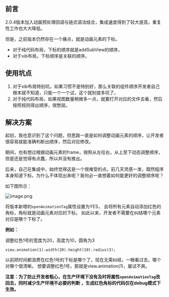 ## 前言
2.0.4版本加入动画预处理回调与链式语法结合，集成速度得到了较大提高，重复性工作也大大降低。

但是，之前版本仍然存在一个痛点，就是动画元素的下标。

- 对于纯代码布局，下标的顺序就是addSubView的顺序，
- 对于xib布局，下标顺序是关联的顺序。

## 使用坑点
1. 对于xib布局特别坑，如果习惯不是特别好，那么关联的组件顺序开发者自己根本就不知道，只能一个一个试，这个就别提多坑了。
2. 对于纯代码布局，如果视图数量稍微多一点，就要打开对应的文件去看，然后按照规则得出顺序，很憋屈。

## 解决方案

起初，我也意识到了这个问题，但思路一直是如何调整动画元素的顺序，让开发者很容易就能准确判断出顺序，然后对应修改。

期间，也有想过根据动画元素的frame，按照从左往右，从上至下动态调整顺序，但是还是觉得有点蠢，所以并没有推出。

后来，自己在集成中，始终觉得这是一个很难受的点。前几天灵感一发，既然程序本身知道下标，为什么不体现出来呢？我何必一直想着如何能更好的调整顺序呢？


如下图所示：

![image.png](https://upload-images.jianshu.io/upload_images/5632003-5b1eabe64d3a04ed.png?imageMogr2/auto-orient/strip%7CimageView2/2/w/1240)


将版本新增的`openAnimationTag`属性设置为YES，
会将所有元素自动添加红色的角标，角标就是动画元素对应的下标。
如此以来，开发者不需要在纠结哪个元素对应是哪个下标了。

**例如：**

调整红色1号的宽度为20，高度为10，圆角为3

```
view.animation(1).width(20).height(10).radius(3);
```
以前把时间都浪费在红色1号的下标是哪个了，现在无需纠结，一眼看过去，哪个对哪个很清晰。
想要调整红色1号，那就是view.animation(1)，屡试不爽。

**注意：为了防止开发者粗心，在生产环境下没有及时将属性`openAnimationTag`改回去，同时减少生产环境不必要的判断
，生成红色角标的代码仅在debug模式下生效。**